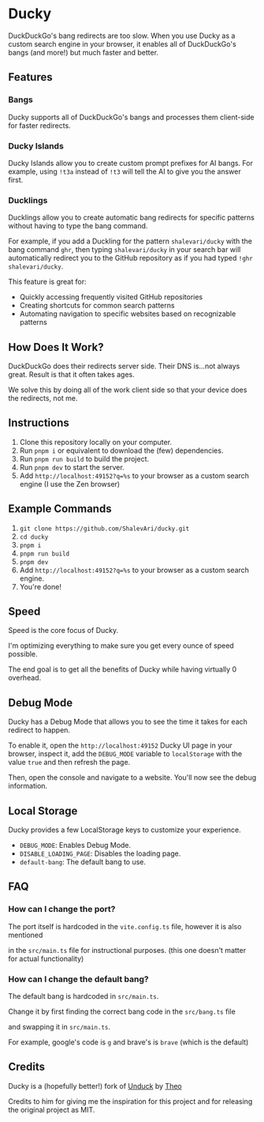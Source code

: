 # Ducky

DuckDuckGo's bang redirects are too slow. When you use Ducky as a custom search engine in your browser, it enables all of DuckDuckGo's bangs (and more!) but much faster and better.

## Features

### Bangs

Ducky supports all of DuckDuckGo's bangs and processes them client-side for faster redirects.

### Ducky Islands

Ducky Islands allow you to create custom prompt prefixes for AI bangs. For example, using `!t3a` instead of `!t3` will tell the AI to give you the answer first.

### Ducklings

Ducklings allow you to create automatic bang redirects for specific patterns without having to type the bang command.

For example, if you add a Duckling for the pattern `shalevari/ducky` with the bang command `ghr`, then typing `shalevari/ducky` in your search bar will automatically redirect you to the GitHub repository as if you had typed `!ghr shalevari/ducky`.

This feature is great for:

- Quickly accessing frequently visited GitHub repositories
- Creating shortcuts for common search patterns
- Automating navigation to specific websites based on recognizable patterns

## How Does It Work?

DuckDuckGo does their redirects server side. Their DNS is...not always great. Result is that it often takes ages.

We solve this by doing all of the work client side so that your device does the redirects, not me.

## Instructions

1. Clone this repository locally on your computer.
2. Run `pnpm i` or equivalent to download the (few) dependencies.
3. Run `pnpm run build` to build the project.
4. Run `pnpm dev` to start the server.
5. Add `http://localhost:49152?q=%s` to your browser as a custom search engine (I use the Zen browser)

## Example Commands

1. `git clone https://github.com/ShalevAri/ducky.git`
2. `cd ducky`
3. `pnpm i`
4. `pnpm run build`
5. `pnpm dev`
6. Add `http://localhost:49152?q=%s` to your browser as a custom search engine.
7. You're done!

## Speed

Speed is the core focus of Ducky.

I'm optimizing everything to make sure you get every ounce of speed possible.

The end goal is to get all the benefits of Ducky while having virtually 0 overhead.

## Debug Mode

Ducky has a Debug Mode that allows you to see the time it takes for each redirect to happen.

To enable it, open the `http://localhost:49152` Ducky UI page in your browser, inspect it, add the `DEBUG_MODE` variable to `localStorage` with the value `true` and then refresh the page.

Then, open the console and navigate to a website. You'll now see the debug information.

## Local Storage

Ducky provides a few LocalStorage keys to customize your experience.

- `DEBUG_MODE`: Enables Debug Mode.
- `DISABLE_LOADING_PAGE`: Disables the loading page.
- `default-bang`: The default bang to use.

## FAQ

### How can I change the port?

The port itself is hardcoded in the `vite.config.ts` file, however it is also mentioned

in the `src/main.ts` file for instructional purposes. (this one doesn't matter for actual functionality)

### How can I change the default bang?

The default bang is hardcoded in `src/main.ts`.

Change it by first finding the correct bang code in the `src/bang.ts` file

and swapping it in `src/main.ts`.

For example, google's code is `g` and brave's is `brave` (which is the default)

## Credits

Ducky is a (hopefully better!) fork of [Unduck](https://github.com/t3dotgg/unduck) by [Theo](https://github.com/t3dotgg)

Credits to him for giving me the inspiration for this project and for releasing the original project as MIT.

